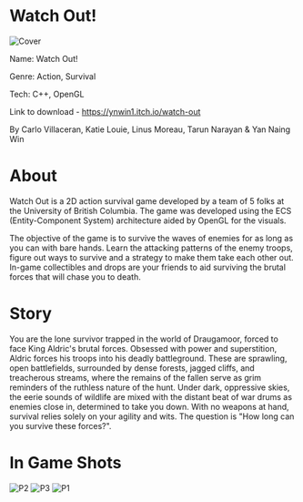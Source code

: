 # Watch Out!

![Cover](https://github.com/user-attachments/assets/c7ed7aea-455f-41f8-83e1-27f26e04e1c1)

Name: Watch Out!

Genre: Action, Survival

Tech: C++, OpenGL

Link to download - https://ynwin1.itch.io/watch-out

By Carlo Villaceran, Katie Louie, Linus Moreau, Tarun Narayan & Yan Naing Win

# About

Watch Out is a 2D action survival game developed by a team of 5 folks at the University of British Columbia. The game was developed using the ECS (Entity-Component System) architecture aided by OpenGL for the visuals.

The objective of the game is to survive the waves of enemies for as long as you can with bare hands. Learn the attacking patterns of the enemy troops, figure out ways to survive and a strategy to make them take each other out. In-game collectibles and drops are your friends to aid surviving the brutal forces that will chase you to death. 


# Story

You are the lone survivor trapped in the world of Draugamoor, forced to face King Aldric's brutal forces. Obsessed with power and superstition, Aldric forces his troops into his deadly battleground. These are sprawling, open battlefields, surrounded by dense forests, jagged cliffs, and treacherous streams, where the remains of the fallen serve as grim reminders of the ruthless nature of the hunt. Under dark, oppressive skies, the eerie sounds of wildlife are mixed with the distant beat of war drums as enemies close in, determined to take you down. With no weapons at hand, survival relies solely on your agility and wits. The question is "How long can you survive these forces?".

# In Game Shots

![P2](https://github.com/user-attachments/assets/b7ca2d79-2f5c-403f-81e6-86ab8b53c9c1)
![P3](https://github.com/user-attachments/assets/82896c7e-56cb-45b3-85fe-8069b3689da0)
![P1](https://github.com/user-attachments/assets/2d111665-2c71-47a6-b7b4-c9f44fb005d0)

